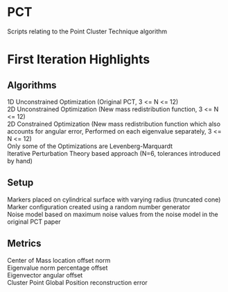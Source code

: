 # PCT
Scripts relating to the Point Cluster Technique algorithm

# First Iteration Highlights

## Algorithms
1D Unconstrained Optimization (Original PCT, 3 <= N <= 12) <br />
2D Unconstrained Optimization (New mass redistribution function, 3 <= N <= 12) <br />
2D Constrained Optimization (New mass redistribution function which also accounts for angular error, Performed on each eigenvalue separately, 3 <= N <= 12) <br />
Only some of the Optimizations are Levenberg-Marquardt <br />
Iterative Perturbation Theory based approach (N=6, tolerances introduced by hand) <br />

## Setup
Markers placed on cylindrical surface with varying radius (truncated cone) <br />
Marker configuration created using a random number generator <br />
Noise model based on maximum noise values from the noise model in the original PCT paper <br />

## Metrics
Center of Mass location offset norm <br />
Eigenvalue norm percentage offset <br />
Eigenvector angular offset <br />
Cluster Point Global Position reconstruction error <br />
